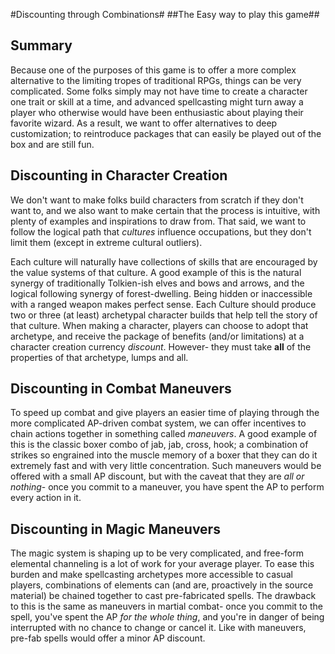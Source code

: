 #Discounting through Combinations#
##The Easy way to play this game##

**Summary**
----
Because one of the purposes of this game is to offer a more complex alternative to the limiting tropes of traditional RPGs, things can be very complicated. Some folks simply may not have time to create a character one trait or skill at a time, and advanced spellcasting might turn away a player who otherwise would have been enthusiastic about playing their favorite wizard. As a result, we want to offer alternatives to deep customization; to reintroduce packages that can easily be played out of the box and are still fun.


**Discounting in Character Creation**
----
We don't want to make folks build characters from scratch if they don't want to, and we also want to make certain that the process is intuitive, with plenty of examples and inspirations to draw from. That said, we want to follow the logical path that *cultures* influence occupations, but they don't limit them (except in extreme cultural outliers).

Each culture will naturally have collections of skills that are encouraged by the value systems of that culture. A good example of this is the natural synergy of traditionally Tolkien-ish elves and bows and arrows, and the logical following synergy of forest-dwelling. Being hidden or inaccessible with a ranged weapon makes perfect sense. Each Culture should produce two or three (at least) archetypal character builds that help tell the story of that culture. When making a character, players can choose to adopt that archetype, and receive the package of benefits (and/or limitations) at a character creation currency *discount*. However- they must take **all** of the properties of that archetype, lumps and all.


**Discounting in Combat Maneuvers**
----
To speed up combat and give players an easier time of playing through the more complicated AP-driven combat system, we can offer incentives to chain actions together in something called *maneuvers*. A good example of this is the classic boxer combo of jab, jab, cross, hook; a combination of strikes so engrained into the muscle memory of a boxer that they can do it extremely fast and with very little concentration. Such maneuvers would be offered with a small AP discount, but with the caveat that they are *all or nothing*- once you commit to a maneuver, you have spent the AP to perform every action in it.

**Discounting in Magic Maneuvers**
----
The magic system is shaping up to be very complicated, and free-form elemental channeling is a lot of work for your average player. To ease this burden and make spellcasting archetypes more accessible to casual players, combinations of elements can (and are, proactively in the source material) be chained together to cast pre-fabricated spells. The drawback to this is the same as maneuvers in martial combat- once you commit to the spell, you've spent the AP *for the whole thing*, and you're in danger of being interrupted with no chance to change or cancel it. Like with maneuvers, pre-fab spells would offer a minor AP discount.
